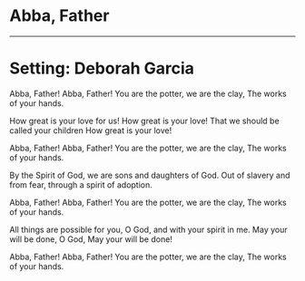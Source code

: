 # Abba, Father

***

# Setting: Deborah Garcia

Abba, Father! Abba, Father!
You are the potter, we are the clay,
The works of your hands.

How great is your love for us! 
How great is your love!
That we should be called your children
How great is your love!

Abba, Father! Abba, Father!
You are the potter, we are the clay,
The works of your hands.

By the Spirit of God, we are
sons and daughters of God.
Out of slavery and from fear,
through a spirit of adoption.

Abba, Father! Abba, Father!
You are the potter, we are the clay,
The works of your hands.

All things are possible for you, O God,
and with your spirit in me.
May your will be done, O God,
May your will be done!

Abba, Father! Abba, Father!
You are the potter, we are the clay,
The works of your hands.